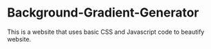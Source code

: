 # Background-Gradient-Generator
This is a website that uses basic CSS and Javascript code to beautify website.
